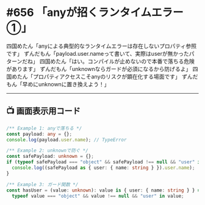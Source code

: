 # #656 「anyが招くランタイムエラー①」

四国めたん「anyによる典型的なランタイムエラーは存在しないプロパティ参照です」
ずんだもん「payload.user.nameって書いて、実際はuserが無かったパターンだね」
四国めたん「はい。コンパイルが止めないので本番で落ちる危険があります」
ずんだもん「unknownならガードが必須になるから防げるよ」
四国めたん「プロパティアクセスこそanyのリスクが顕在化する場面です」
ずんだもん「早めにunknownに置き換えよう！」

---

## 📺 画面表示用コード

```typescript
/** Example 1: anyで落ちる */
const payload: any = {};
console.log(payload.user.name); // TypeError

/** Example 2: unknownで防ぐ */
const safePayload: unknown = {};
if (typeof safePayload === "object" && safePayload !== null && "user" in safePayload) {
  console.log((safePayload as { user: { name: string } }).user.name);
}

/** Example 3: ガード関数 */
const hasUser = (value: unknown): value is { user: { name: string } } =>
  typeof value === "object" && value !== null && "user" in value;
```
